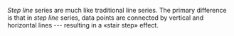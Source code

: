 _Step line_ series are much like traditional line series. The primary difference is&nbsp;that in _step line_ series, data points are connected by&nbsp;vertical and horizontal lines --- resulting in&nbsp;a&nbsp;&laquo;stair step&raquo; effect.
<!--split-->